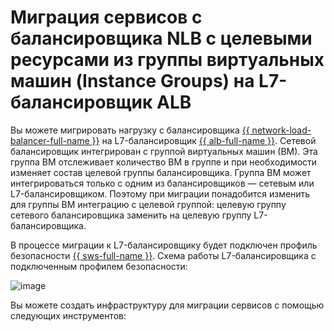 # Миграция сервисов с балансировщика NLB с целевыми ресурсами из группы виртуальных машин (Instance Groups) на L7-балансировщик ALB


Вы можете мигрировать нагрузку с балансировщика [{{ network-load-balancer-full-name }}](../../network-load-balancer/) на L7-балансировщик [{{ alb-full-name }}](../../application-load-balancer/). Сетевой балансировщик интегрирован с группой виртуальных машин (ВМ). Эта группа ВМ отслеживает количество ВМ в группе и при необходимости изменяет состав целевой группы балансировщика. Группа ВМ может интегрироваться только с одним из балансировщиков — сетевым или L7-балансировщиком. Поэтому при миграции понадобится изменить для группы ВМ интеграцию с целевой группой: целевую группу сетевого балансировщика заменить на целевую группу L7-балансировщика.

В процессе миграции к L7-балансировщику будет подключен профиль безопасности [{{ sws-full-name }}](../../smartwebsecurity/). Схема работы L7-балансировщика с подключенным профилем безопасности:

![image](../../_assets/tutorials/security/nlb-with-target-resource-group-vm.svg)

Вы можете создать инфраструктуру для миграции сервисов с помощью следующих инструментов:
